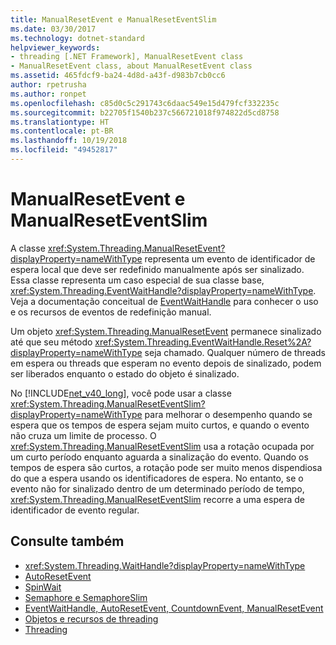 ```yaml
---
title: ManualResetEvent e ManualResetEventSlim
ms.date: 03/30/2017
ms.technology: dotnet-standard
helpviewer_keywords:
- threading [.NET Framework], ManualResetEvent class
- ManualResetEvent class, about ManualResetEvent class
ms.assetid: 465fdcf9-ba24-4d8d-a43f-d983b7cb0cc6
author: rpetrusha
ms.author: ronpet
ms.openlocfilehash: c85d0c5c291743c6daac549e15d479fcf332235c
ms.sourcegitcommit: b22705f1540b237c566721018f974822d5cd8758
ms.translationtype: HT
ms.contentlocale: pt-BR
ms.lasthandoff: 10/19/2018
ms.locfileid: "49452817"
---
```

# <a name="manualresetevent-and-manualreseteventslim"></a>ManualResetEvent e ManualResetEventSlim
A classe <xref:System.Threading.ManualResetEvent?displayProperty=nameWithType> representa um evento de identificador de espera local que deve ser redefinido manualmente após ser sinalizado. Essa classe representa um caso especial de sua classe base, <xref:System.Threading.EventWaitHandle?displayProperty=nameWithType>. Veja a documentação conceitual de [EventWaitHandle](../../../docs/standard/threading/eventwaithandle.md) para conhecer o uso e os recursos de eventos de redefinição manual.  
  
 Um objeto <xref:System.Threading.ManualResetEvent> permanece sinalizado até que seu método <xref:System.Threading.EventWaitHandle.Reset%2A?displayProperty=nameWithType> seja chamado. Qualquer número de threads em espera ou threads que esperam no evento depois de sinalizado, podem ser liberados enquanto o estado do objeto é sinalizado.
  
 No [!INCLUDE[net_v40_long](../../../includes/net-v40-long-md.md)], você pode usar a classe <xref:System.Threading.ManualResetEventSlim?displayProperty=nameWithType> para melhorar o desempenho quando se espera que os tempos de espera sejam muito curtos, e quando o evento não cruza um limite de processo. O <xref:System.Threading.ManualResetEventSlim> usa a rotação ocupada por um curto período enquanto aguarda a sinalização do evento. Quando os tempos de espera são curtos, a rotação pode ser muito menos dispendiosa do que a espera usando os identificadores de espera. No entanto, se o evento não for sinalizado dentro de um determinado período de tempo, <xref:System.Threading.ManualResetEventSlim> recorre a uma espera de identificador de evento regular.  
  
## <a name="see-also"></a>Consulte também

- <xref:System.Threading.WaitHandle?displayProperty=nameWithType>
- [AutoResetEvent](autoresetevent.md)  
- [SpinWait](spinwait.md)  
- [Semaphore e SemaphoreSlim](semaphore-and-semaphoreslim.md)
- [EventWaitHandle, AutoResetEvent, CountdownEvent, ManualResetEvent](eventwaithandle-autoresetevent-countdownevent-manualresetevent.md)  
- [Objetos e recursos de threading](threading-objects-and-features.md)  
- [Threading](index.md)  
